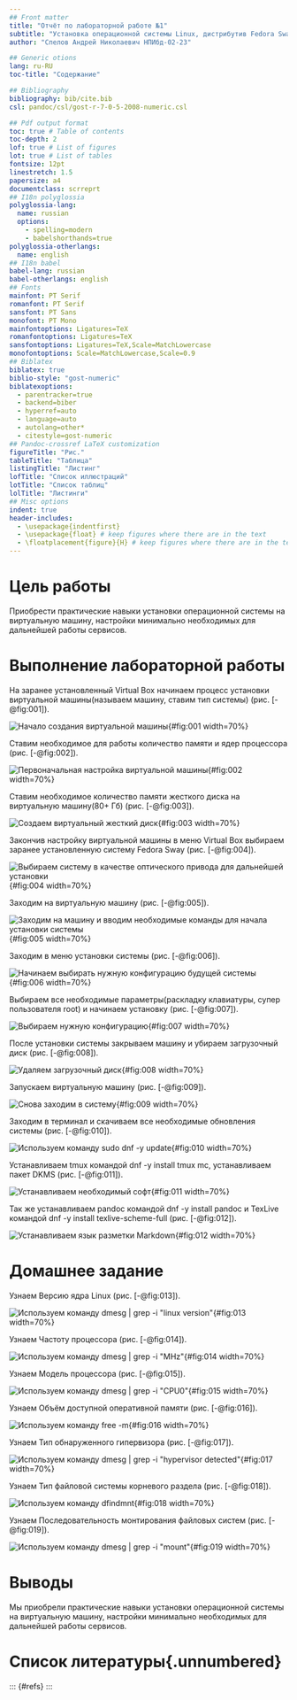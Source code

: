 ```yaml
---
## Front matter
title: "Отчёт по лабораторной работе №1"
subtitle: "Установка операционной системы Linux, дистрибутив Fedora Sway на виртуальную машину"
author: "Спелов Андрей Николаевич НПИбд-02-23"

## Generic otions
lang: ru-RU
toc-title: "Содержание"

## Bibliography
bibliography: bib/cite.bib
csl: pandoc/csl/gost-r-7-0-5-2008-numeric.csl

## Pdf output format
toc: true # Table of contents
toc-depth: 2
lof: true # List of figures
lot: true # List of tables
fontsize: 12pt
linestretch: 1.5
papersize: a4
documentclass: scrreprt
## I18n polyglossia
polyglossia-lang:
  name: russian
  options:
	- spelling=modern
	- babelshorthands=true
polyglossia-otherlangs:
  name: english
## I18n babel
babel-lang: russian
babel-otherlangs: english
## Fonts
mainfont: PT Serif
romanfont: PT Serif
sansfont: PT Sans
monofont: PT Mono
mainfontoptions: Ligatures=TeX
romanfontoptions: Ligatures=TeX
sansfontoptions: Ligatures=TeX,Scale=MatchLowercase
monofontoptions: Scale=MatchLowercase,Scale=0.9
## Biblatex
biblatex: true
biblio-style: "gost-numeric"
biblatexoptions:
  - parentracker=true
  - backend=biber
  - hyperref=auto
  - language=auto
  - autolang=other*
  - citestyle=gost-numeric
## Pandoc-crossref LaTeX customization
figureTitle: "Рис."
tableTitle: "Таблица"
listingTitle: "Листинг"
lofTitle: "Список иллюстраций"
lotTitle: "Список таблиц"
lolTitle: "Листинги"
## Misc options
indent: true
header-includes:
  - \usepackage{indentfirst}
  - \usepackage{float} # keep figures where there are in the text
  - \floatplacement{figure}{H} # keep figures where there are in the text
---
```


# Цель работы

Приобрести практические навыки установки операционной системы на виртуальную машину, настройки минимально необходимых для дальнейшей работы сервисов.

# Выполнение лабораторной работы

На заранее установленный Virtual Box начинаем процесс установки виртуальной машины(называем машину, ставим тип системы) (рис. [-@fig:001]).

![Начало создания виртуальной машины](image/1.png){#fig:001 width=70%}

Ставим необходимое для работы количество памяти и ядер процессора (рис. [-@fig:002]).

![Первоначальная настройка виртуальной машины](image/2.png){#fig:002 width=70%}

Ставим необходимое количество памяти жесткого диска на виртуальную машину(80+ Гб) (рис. [-@fig:003]).

![Создаем виртуальный жесткий диск](image/3.png){#fig:003 width=70%}

Закончив настройку виртуальной машины в меню Virtual Box выбираем заранее установленную систему Fedora Sway (рис. [-@fig:004]).

![Выбираем систему в качестве оптического привода для дальнейшей установки](image/4.png){#fig:004 width=70%}

Заходим на виртуальную машину (рис. [-@fig:005]).

![Заходим на машину и вводим необходимые команды для начала установки системы](image/5.png){#fig:005 width=70%}

Заходим в меню установки системы (рис. [-@fig:006]).

![Начинаем выбирать нужную конфигурацию будущей системы](image/6.png){#fig:006 width=70%}

Выбираем все необходимые параметры(раскладку клавиатуры, супер пользователя root) и начинаем установку (рис. [-@fig:007]).

![Выбираем нужную конфигурацию](image/7.png){#fig:007 width=70%}

После установки системы закрываем машину и убираем загрузочный диск (рис. [-@fig:008]).

![Удаляем загрузочный диск](image/8.png){#fig:008 width=70%}

Запускаем виртуальную машину (рис. [-@fig:009]).

![Снова заходим в систему](image/9.png){#fig:009 width=70%}

Заходим в терминал и скачиваем все необходимые обновления системы (рис. [-@fig:010]).

![Используем команду sudo dnf -y update](image/10.png){#fig:010 width=70%}

Устанавливаем tmux командой dnf -y install tmux mc, устанавливаем пакет DKMS (рис. [-@fig:011]).

![Устанавливаем необходимый софт](image/11.png){#fig:011 width=70%}

Так же устанавливаем pandoc командой dnf -y install pandoc и TexLive командой dnf -y install texlive-scheme-full (рис. [-@fig:012]).

![Устанавливаем язык разметки Markdown](image/12.png){#fig:012 width=70%}

# Домашнее задание

Узнаем Версию ядра Linux  (рис. [-@fig:013]).

![Используем команду dmesg | grep -i "linux version"](image/13.png){#fig:013 width=70%}

Узнаем Частоту процессора  (рис. [-@fig:014]).

![Используем команду dmesg | grep -i "MHz"](image/14.png){#fig:014 width=70%}

Узнаем Модель процессора  (рис. [-@fig:015]).

![Используем команду dmesg | grep -i "CPU0"](image/16.png){#fig:015 width=70%}

Узнаем Объём доступной оперативной памяти  (рис. [-@fig:016]).

![Используем команду free -m](image/17.png){#fig:016 width=70%}

Узнаем Тип обнаруженного гипервизора  (рис. [-@fig:017]).

![Используем команду dmesg | grep -i "hypervisor detected"](image/18.png){#fig:017 width=70%}

Узнаем Тип файловой системы корневого раздела  (рис. [-@fig:018]).

![Используем команду dfindmnt](image/19.png){#fig:018 width=70%}

Узнаем Последовательность монтирования файловых систем  (рис. [-@fig:019]).

![Используем команду dmesg | grep -i "mount"](image/20.png){#fig:019 width=70%}


# Выводы

Мы приобрели практические навыки установки операционной системы на виртуальную машину, настройки минимально необходимых для дальнейшей работы сервисов.

# Список литературы{.unnumbered}

::: {#refs}
:::
